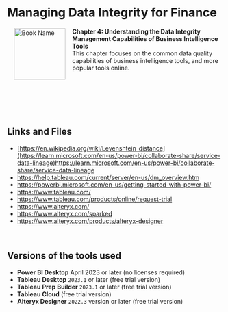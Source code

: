 # Managing Data Integrity for Finance

<a href="https://www.packtpub.com/product/managing-data-integrity-for-finance/9781837630141"><img src="https://content.packt.com/B19758/cover_image_small.jpg" alt="Book Name" height="120px" align="left" style="margin: 0px 15px; border-color: white; border-style: solid; border-width: 1px;"></a>

**Chapter 4: Understanding the Data Integrity Management Capabilities of Business Intelligence Tools** <br />
This chapter focuses on the common data quality capabilities of business intelligence tools, and more popular tools online.

<br />
<br />
<br />
<br />
<br />

## Links and Files

- [https://en.wikipedia.org/wiki/Levenshtein_distance](https://learn.microsoft.com/en-us/power-bi/collaborate-share/service-data-lineage)https://learn.microsoft.com/en-us/power-bi/collaborate-share/service-data-lineage
- https://help.tableau.com/current/server/en-us/dm_overview.htm
- https://powerbi.microsoft.com/en-us/getting-started-with-power-bi/
- https://www.tableau.com/
- https://www.tableau.com/products/online/request-trial
- https://www.alteryx.com/
- https://www.alteryx.com/sparked
- https://www.alteryx.com/products/alteryx-designer

<br />

## Versions of the tools used
- **Power BI Desktop** April 2023 or later (no licenses required)
- **Tableau Desktop** `2023.1` or later (free trial version)
- **Tableau Prep Builder** `2023.1` or later (free trial version)
- **Tableau Cloud** (free trial version)
- **Alteryx Designer** `2022.3` version or later (free trial version)
